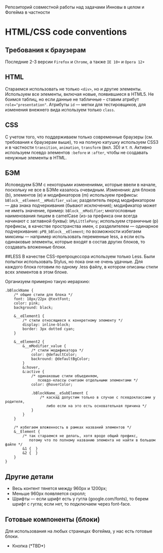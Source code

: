 Репозиторий совместной работы над задачами Инновы в целом и Фогейма в частности


# HTML/CSS code conventions

## Требования к браузерам
Последние 2-3 версии `Firefox` и `Chrome`, а также `IE 10+` и `Opera 12+`

## HTML
Стараемся использовать не только `<div>`, но и другие элементы.
Используем все элементы, включая новые, появившиеся в HTML5.
Не боимся таблиц, но если данные не табличные – ставим атрибут `role="presentation"`.
Атрибуты `id` — метки для тестировщиков, для изменения внежнего вида используем только `class`.

## CSS
С учетом того, что поддерживаем только современные браузеры (см. требования к браузерам выше), то на полную катушку используем CSS3 и в частности `transition`, `animation`, `transform` (вкл. 3D) и т. п.
Активно используем псевдо элементов `:before` и `:after`, чтобы не создавать ненужные элементы в HTML.

## БЭМ
Исповедуем БЭМ с некоторыми изменениями, которые ввели в начале, поскольку не все в БЭМе казалось очевидным.
Изменения:
для блоков (b), элементов (e) и модификаторов (m) используем префиксы: `bBlock__eElement__mModifier_value`;
разделитель перед модификатором — два знака подчеркивания (бывают исключения);
модификатор может не иметь значение, пример: `bBlock__mModifier`;
многословные наименования пишем в camelCase (из-за префикса они всегда начинают с заглавной буквы): `bMyLittlePony`;
используем страничные (p) префиксы, в качестве пространства имен, с разделителем — одинарное подчеркивание: `pPB_bBlock__eElement`;
по возможности избегаем миксины — например использовать переменные less, а если есть одинаковые элементы, которые входят в состав других блоков, то создавать вложенные блоки.

##LESS
В качестве CSS-препроцессора используем только Less. Были попытки использовать Stylus, но пока они не очень удачные.
Для каждого блока готовим по одному .less файлу, в котором описаны стили всех элементов в этом блоке.

Организуем примерно такую иерархию:

```
.bBlockName {
    /* общие стили для блока */
    font: 18px/22px @textFont;
    color: pink;
    background: black;

    &__eElement1 {
        /* стили относящиеся к конкретному элементу */
        display: inline-block;
        border: 3px dotted cyan;
    }

    &__eElement2 {
        &__mModifier_value {
            /* стили модификатора */
            color: @defaultColor;
            backround: @defaultBgColor;
        }
        &:hover,
        &:active {
            /* одинаковые стили объединяем,
               псевдо-классы считаем отдельными элементами */
            color: @hoverColor;

            .bBlockName__eSubElement {
                /* каскад допустим только в случае с псевдоклассами у родителя,
                   либо если на это есть основательная причина */
            }
        }
    }

    /* избегаем вложенность в рамках названий элементов */
    &__Element {
        /* так стараемся не делать, хотя вроде общий префикс,
           потому что по полному названию элемента не найти в большом файле */
        &1 {  }
        &2 {  }
    }
}
```

## Другие детали

- Весь контент тянется между 960px и 1200px;
- Меньше 960px появляется скролл;
- Шрифты — если шрифт есть у гугла (google.com/fonts), то берем шрифт с гугла; если нет, то подключаем через font-face.


## Готовые компоненты (блоки)

Для использования на любых страницах Фогейма, у нас есть готовые блоки.

- Кнопка (\*TBD\*)
 
 
